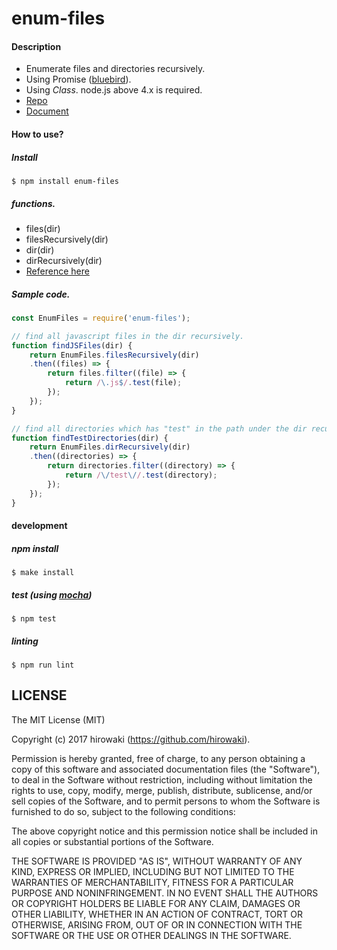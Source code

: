 # enum-files

#### Description
* Enumerate files and directories recursively.
* Using Promise ([bluebird](https://www.npmjs.com/package/bluebird)).
* Using *Class*. node.js above 4.x is required.
* [Repo](https://github.com/hirowaki/enum-files)
* [Document](https://hirowaki.github.io/enum-files)

#### How to use?

##### Install
```
$ npm install enum-files
```

##### functions.
* files(dir)
* filesRecursively(dir)
* dir(dir)
* dirRecursively(dir)
* [Reference here](https://hirowaki.github.io/enum-files)

##### Sample code.
```js
const EnumFiles = require('enum-files');

// find all javascript files in the dir recursively.
function findJSFiles(dir) {
    return EnumFiles.filesRecursively(dir)
    .then((files) => {
        return files.filter((file) => {
            return /\.js$/.test(file);
        });
    });
}

// find all directories which has "test" in the path under the dir recursively.
function findTestDirectories(dir) {
    return EnumFiles.dirRecursively(dir)
    .then((directories) => {
        return directories.filter((directory) => {
            return /\/test\//.test(directory);
        });
    });
}
```


#### development 

##### npm install
```
$ make install
```

##### test (using [mocha](https://www.npmjs.com/package/mocha))
```
$ npm test
```

##### linting
```
$ npm run lint
```


## LICENSE

The MIT License (MIT)

Copyright (c) 2017 hirowaki (https://github.com/hirowaki).

Permission is hereby granted, free of charge, to any person obtaining a copy
of this software and associated documentation files (the "Software"), to deal
in the Software without restriction, including without limitation the rights
to use, copy, modify, merge, publish, distribute, sublicense, and/or sell
copies of the Software, and to permit persons to whom the Software is
furnished to do so, subject to the following conditions:

The above copyright notice and this permission notice shall be included in
all copies or substantial portions of the Software.

THE SOFTWARE IS PROVIDED "AS IS", WITHOUT WARRANTY OF ANY KIND, EXPRESS OR
IMPLIED, INCLUDING BUT NOT LIMITED TO THE WARRANTIES OF MERCHANTABILITY,
FITNESS FOR A PARTICULAR PURPOSE AND NONINFRINGEMENT. IN NO EVENT SHALL THE
AUTHORS OR COPYRIGHT HOLDERS BE LIABLE FOR ANY CLAIM, DAMAGES OR OTHER
LIABILITY, WHETHER IN AN ACTION OF CONTRACT, TORT OR OTHERWISE, ARISING FROM,
OUT OF OR IN CONNECTION WITH THE SOFTWARE OR THE USE OR OTHER DEALINGS IN
THE SOFTWARE.
